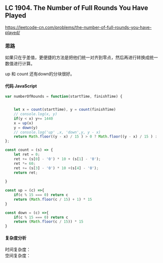## LC 1904. The Number of Full Rounds You Have Played
https://leetcode-cn.com/problems/the-number-of-full-rounds-you-have-played/

### 思路 
如果只在乎差值，更便捷的方法是把他们统一对齐到零点，然后再进行转换成统一数值进行计算。

up 和 count 还有down的分块很好。
#### 代码 JavaScript

```JavaScript
var numberOfRounds = function(startTime, finishTime) {


    let x = count(startTime), y = count(finishTime)
    // console.log(x, y)
    if(y < x) y+= 1440
    x = up(x)
    y = down(y)
    // console.log('up' ,x, 'down',y, y - x)
    return Math.floor((y - x) / 15 ) > 0 ? Math.floor((y - x) / 15 ) : 0
};

const count = (s) => {
    let ret = 0;
    ret += (s[0] - '0') * 10 + (s[1] - '0');
    ret *= 60;
    ret += (s[3] - '0') * 10 +(s[4] - '0');
    return ret;
    
}

const up = (c) =>{
    if(c % 15 === 0) return c
    return (Math.floor(c / 15) + 1) * 15
}

const down = (c) =>{
    if(c % 15 === 0) return c
    return (Math.floor(c / 15)) * 15
}

```

#### 复杂度分析
时间复杂度： </br>
空间复杂度：